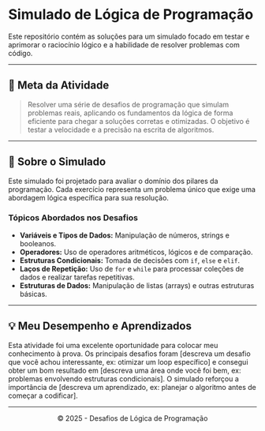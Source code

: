 # Simulado de Lógica de Programação

Este repositório contém as soluções para um simulado focado em testar e aprimorar o raciocínio lógico e a habilidade de resolver problemas com código.

---

## 🎯 Meta da Atividade

> Resolver uma série de desafios de programação que simulam problemas reais, aplicando os fundamentos da lógica de forma eficiente para chegar a soluções corretas e otimizadas. O objetivo é testar a velocidade e a precisão na escrita de algoritmos.

---

## 📝 Sobre o Simulado

Este simulado foi projetado para avaliar o domínio dos pilares da programação. Cada exercício representa um problema único que exige uma abordagem lógica específica para sua resolução.

### Tópicos Abordados nos Desafios
* **Variáveis e Tipos de Dados:** Manipulação de números, strings e booleanos.
* **Operadores:** Uso de operadores aritméticos, lógicos e de comparação.
* **Estruturas Condicionais:** Tomada de decisões com `if`, `else` e `elif`.
* **Laços de Repetição:** Uso de `for` e `while` para processar coleções de dados e realizar tarefas repetitivas.
* **Estruturas de Dados:** Manipulação de listas (arrays) e outras estruturas básicas.

---

## 💡 Meu Desempenho e Aprendizados

Esta atividade foi uma excelente oportunidade para colocar meu conhecimento à prova. Os principais desafios foram [descreva um desafio que você achou interessante, ex: otimizar um loop específico] e consegui obter um bom resultado em [descreva uma área onde você foi bem, ex: problemas envolvendo estruturas condicionais]. O simulado reforçou a importância de [descreva um aprendizado, ex: planejar o algoritmo antes de começar a codificar].

---

<p align="center">
  &copy; 2025 - Desafios de Lógica de Programação
</p>
